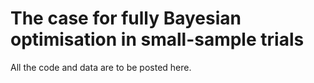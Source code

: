 # The case for fully Bayesian optimisation in small-sample trials

All the code and data are to be posted here.
